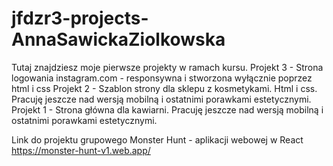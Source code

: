 # jfdzr3-projects-AnnaSawickaZiolkowska


Tutaj znajdziesz moje pierwsze projekty w ramach kursu.
Projekt 3 - Strona logowania instagram.com - responsywna i stworzona wyłącznie poprzez html i css
Projekt 2 - Szablon strony dla sklepu z kosmetykami. Html i css. Pracuję jeszcze nad wersją mobilną i ostatnimi porawkami estetycznymi.
Projekt 1 - Strona główna dla kawiarni. Pracuję jeszcze nad wersją mobilną i ostatnimi porawkami estetycznymi.

Link do projektu grupowego Monster Hunt - aplikacji webowej w React
https://monster-hunt-v1.web.app/
